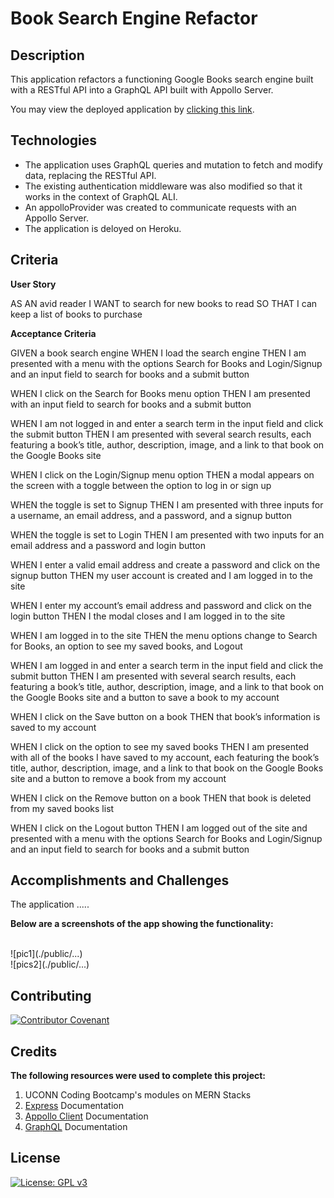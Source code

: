 # Book Search Engine Refactor

## Description

This application refactors a functioning Google Books search engine built with a RESTful API into a GraphQL API built with Appollo Server. 

You may view the deployed application by [clicking this link](https://git.heroku.com/peaceful-refuge-87466.git).


## Technologies

- The application uses GraphQL queries and mutation to fetch and modify data, replacing the RESTful API.
- The existing authentication middleware was also modified so that it works in the context of GraphQL ALI.
- An appolloProvider was created to communicate requests with an Appollo Server.
- The application is deloyed on Heroku.

## Criteria

**User Story**

AS AN avid reader
I WANT to search for new books to read
SO THAT I can keep a list of books to purchase

**Acceptance Criteria**

GIVEN a book search engine
WHEN I load the search engine
THEN I am presented with a menu with the options Search for Books and Login/Signup and an input field to search for books and a submit button

WHEN I click on the Search for Books menu option
THEN I am presented with an input field to search for books and a submit button

WHEN I am not logged in and enter a search term in the input field and click the submit button
THEN I am presented with several search results, each featuring a book’s title, author, description, image, and a link to that book on the Google Books site

WHEN I click on the Login/Signup menu option
THEN a modal appears on the screen with a toggle between the option to log in or sign up

WHEN the toggle is set to Signup
THEN I am presented with three inputs for a username, an email address, and a password, and a signup button

WHEN the toggle is set to Login
THEN I am presented with two inputs for an email address and a password and login button

WHEN I enter a valid email address and create a password and click on the signup button
THEN my user account is created and I am logged in to the site

WHEN I enter my account’s email address and password and click on the login button
THEN I the modal closes and I am logged in to the site

WHEN I am logged in to the site
THEN the menu options change to Search for Books, an option to see my saved books, and Logout

WHEN I am logged in and enter a search term in the input field and click the submit button
THEN I am presented with several search results, each featuring a book’s title, author, description, image, and a link to that book on the Google Books site and a button to save a book to my account

WHEN I click on the Save button on a book
THEN that book’s information is saved to my account

WHEN I click on the option to see my saved books
THEN I am presented with all of the books I have saved to my account, each featuring the book’s title, author, description, image, and a link to that book on the Google Books site and a button to remove a book from my account

WHEN I click on the Remove button on a book
THEN that book is deleted from my saved books list

WHEN I click on the Logout button
THEN I am logged out of the site and presented with a menu with the options Search for Books and Login/Signup and an input field to search for books and a submit button  

## Accomplishments and Challenges

The application .....

**Below are a screenshots of the app showing the functionality:**
 
<br />
![pic1](./public/...)  
<br />
![pics2](./public/...)  
<br />

## Contributing

[![Contributor Covenant](https://img.shields.io/badge/Contributor%20Covenant-2.1-4baaaa.svg)](code_of_conduct.md)

## Credits

**The following resources were used to complete this project:**
1. UCONN Coding Bootcamp's modules on MERN Stacks
2. [Express](https://devdocs.io/express/) Documentation 
3. [Appollo Client](https://www.apollographql.com/docs/tutorial/client) Documentation 
4. [GraphQL](https://graphql.org/learn/) Documentation 


## License
[![License: GPL v3](https://img.shields.io/badge/License-GPLv3-blue.svg)](https://www.gnu.org/licenses/gpl-3.0)

